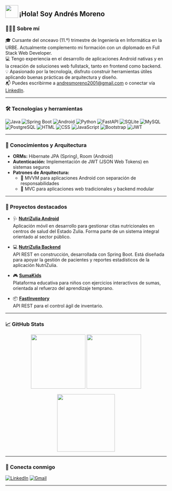 <img src="https://raw.githubusercontent.com/andresmtataseo/andresmtataseo/main/assets/wave.gif" width="40" align="left"/><h2>¡Hola! Soy Andrés Moreno</h2>

### 👨🏻‍💻 Sobre mí

🎓 Cursante del onceavo (11.º) trimestre de Ingeniería en Informática en la URBE. Actualmente complemento mi formación con un diplomado en Full Stack Web Developer.  
💻 Tengo experiencia en el desarrollo de aplicaciones Android nativas y en la creación de soluciones web fullstack, tanto en frontend como backend.  
💡 Apasionado por la tecnología, disfruto construir herramientas útiles aplicando buenas prácticas de arquitectura y diseño.  
📬 Puedes escribirme a [andresmoreno2001@gmail.com](mailto:andresmoreno2001@gmail.com) o conectar vía [LinkedIn](https://www.linkedin.com/in/andresmtataseo/).

---

### 🛠 Tecnologías y herramientas

![Java](https://img.shields.io/badge/java-%23ED8B00.svg?style=for-the-badge&logo=java&logoColor=white)
![Spring Boot](https://img.shields.io/badge/springboot-%236DB33F.svg?style=for-the-badge&logo=springboot&logoColor=white)
![Android](https://img.shields.io/badge/Android-3DDC84?style=for-the-badge&logo=android&logoColor=white)
![Python](https://img.shields.io/badge/python-3670A0?style=for-the-badge&logo=python&logoColor=ffdd54)
![FastAPI](https://img.shields.io/badge/FastAPI-005571?style=for-the-badge&logo=fastapi&logoColor=white)
![SQLite](https://img.shields.io/badge/sqlite-%2307405e.svg?style=for-the-badge&logo=sqlite&logoColor=white)
![MySQL](https://img.shields.io/badge/mysql-%2300f.svg?style=for-the-badge&logo=mysql&logoColor=white)
![PostgreSQL](https://img.shields.io/badge/PostgreSQL-336791?style=for-the-badge&logo=postgresql&logoColor=white)
![HTML](https://img.shields.io/badge/html5-%23E34F26.svg?style=for-the-badge&logo=html5&logoColor=white)
![CSS](https://img.shields.io/badge/css3-%231572B6.svg?style=for-the-badge&logo=css3&logoColor=white)
![JavaScript](https://img.shields.io/badge/javascript-%23323330.svg?style=for-the-badge&logo=javascript&logoColor=%23F7DF1E)
![Bootstrap](https://img.shields.io/badge/bootstrap-%23563D7C.svg?style=for-the-badge&logo=bootstrap&logoColor=white)
![JWT](https://img.shields.io/badge/JWT-000000?style=for-the-badge&logo=jsonwebtokens&logoColor=white)

---

### 🧱 Conocimientos y Arquitectura

- **ORMs:** Hibernate JPA (Spring), Room (Android)  
- **Autenticación:** Implementación de JWT (JSON Web Tokens) en sistemas seguros  
- **Patrones de Arquitectura:**  
  - 🧩 MVVM para aplicaciones Android con separación de responsabilidades  
  - 🧱 MVC para aplicaciones web tradicionales y backend modular  

---

### 📂 Proyectos destacados

- 🩺 [**NutriZulia Android**](https://github.com/andresmtataseo/NutriZulia-Android)  
  Aplicación móvil en desarrollo para gestionar citas nutricionales en centros de salud del Estado Zulia. Forma parte de un sistema integral orientado al sector público.  

- 💻 [**NutriZulia Backend**](https://github.com/andresmtataseo/NutriZulia-Backend)  
  API REST en construcción, desarrollada con Spring Boot. Está diseñada para apoyar la gestión de pacientes y reportes estadísticos de la aplicación NutriZulia.  

- 🎮 [**SumaKids**](https://github.com/andresmtataseo/SumaKids)  
  Plataforma educativa para niños con ejercicios interactivos de sumas, orientada al refuerzo del aprendizaje temprano.  

- 📦 [**FastInventory**](https://github.com/andresmtataseo/FastInventory)  
  API REST para el control ágil de inventario.

---

### 📈 GitHub Stats

<p align="center">
  <img height="170em" src="https://github-readme-stats.vercel.app/api?username=andresmtataseo&show_icons=true&theme=algolia&include_all_commits=true&count_private=true"/>
  <img height="170em" src="https://github-readme-stats.vercel.app/api/top-langs/?username=andresmtataseo&layout=compact&langs_count=8&theme=algolia"/>
</p>

<p align="center">
  <img height="180em" src="https://github-readme-streak-stats.herokuapp.com/?user=andresmtataseo&theme=dark&hide_border=true"/>
</p>

---

### 🤝 Conecta conmigo

[![LinkedIn](https://img.shields.io/badge/-LinkedIn-0077B5?style=for-the-badge&logo=linkedin&logoColor=white)](https://www.linkedin.com/in/andresmtataseo/)
[![Gmail](https://img.shields.io/badge/-Gmail-D14836?style=for-the-badge&logo=gmail&logoColor=white)](mailto:andresmoreno2001@gmail.com)

---

